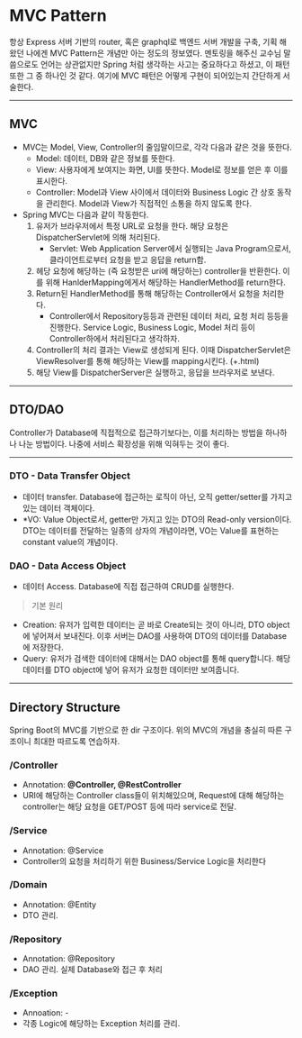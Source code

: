 # MVC Pattern

항상 Express 서버 기반의 router, 혹은 graphql로 백엔드 서버 개발을 구축, 기획 해왔던 나에겐 MVC Pattern은 개념만 아는 정도의 정보였다. 멘토링을 해주신 교수님 말씀으로도 언어는 상관없지만 Spring 처럼 생각하는 사고는 중요하다고 하셨고, 이 패턴 또한 그 중 하나인 것 같다. 여기에 MVC 패턴은 어떻게 구현이 되어있는지 간단하게 서술한다.

---

## MVC

- MVC는 Model, View, Controller의 줄임말이므로, 각각 다음과 같은 것을 뜻한다.
  - Model: 데이터, DB와 같은 정보를 뜻한다.
  - View: 사용자에게 보여지는 화면, UI를 뜻한다. Model로 정보를 얻은 후 이를 표시한다.
  - Controller: Model과 View 사이에서 데이터와 Business Logic 간 상호 동작을 관리한다. Model과 View가 직접적인 소통을 하지 않도록 한다.
- Spring MVC는 다음과 같이 작동한다.
  1. 유저가 브라우저에서 특정 URL로 요청을 한다. 해당 요청은 DispatcherServlet에 의해 처리된다.
     - Servlet: Web Application Server에서 실행되는 Java Program으로서, 클라이언트로부터 요청을 받고 응답을 return함.
  2. 헤당 요청에 해당하는 (즉 요청받은 uri에 해당하는) controller을 반환한다. 이를 위해 HanlderMapping에게서 해당하는 HandlerMethod를 return한다.
  3. Return된 HandlerMethod를 통해 해당하는 Controller에서 요청을 처리한다.
     - Controller에서 Repository등등과 관련된 데이터 처리, 요청 처리 등등을 진행한다. Service Logic, Business Logic, Model 처리 등이 Controller하에서 처리된다고 생각하자.
  4. Controller의 처리 결과는 View로 생성되게 된다. 이때 DispatcherServlet은 ViewResolver를 통해 해당하는 View를 mapping시킨다. (+.html)
  5. 해당 View를 DispatcherServer은 실행하고, 응답을 브라우저로 보낸다.

---

## DTO/DAO

Controller가 Database에 직접적으로 접근하기보다는, 이를 처리하는 방법을 하나하나 나눈 방법이다. 나중에 서비스 확장성을 위해 익혀두는 것이 좋다.

---

### DTO - Data Transfer Object

- 데이터 transfer. Database에 접근하는 로직이 아닌, 오직 getter/setter를 가지고 있는 데이터 객체이다.
- \*VO: Value Object로서, getter만 가지고 있는 DTO의 Read-only version이다. DTO는 데이터를 전달하는 일종의 상자의 개념이라면, VO는 Value를 표현하는 constant value의 개념이다.

### DAO - Data Access Object

- 데이터 Access. Database에 직접 접근하여 CRUD를 실행한다.

> 기본 원리

- Creation: 유저가 입력한 데이터는 곧 바로 Create되는 것이 아니라, DTO object에 넣어져서 보내진다. 이후 서버는 DAO를 사용하여 DTO의 데이터를 Database에 저장한다.
- Query: 유저가 검색한 데이터에 대해서는 DAO object를 통해 query합니다. 해당 데이터를 DTO object에 넣어 유저가 요청한 데이터만 보여줍니다.

---

## Directory Structure

Spring Boot의 MVC를 기반으로 한 dir 구조이다. 위의 MVC의 개념을 충실히 따른 구조이니 최대한 따르도록 연습하자.

### /Controller

- Annotation: **@Controller, @RestController**
- URI에 해당하는 Controller class들이 위치해있으며, Request에 대해 해당하는 controller는 해당 요청을 GET/POST 등에 따라 service로 전달.

### /Service

- Annotation: @Service
- Controller의 요청을 처리하기 위한 Business/Service Logic을 처리한다

### /Domain

- Annotation: @Entity
- DTO 관리.

### /Repository

- Annotation: @Repository
- DAO 관리. 실제 Database와 접근 후 처리

### /Exception

- Annoation: -
- 각종 Logic에 해당하는 Exception 처리를 관리.
